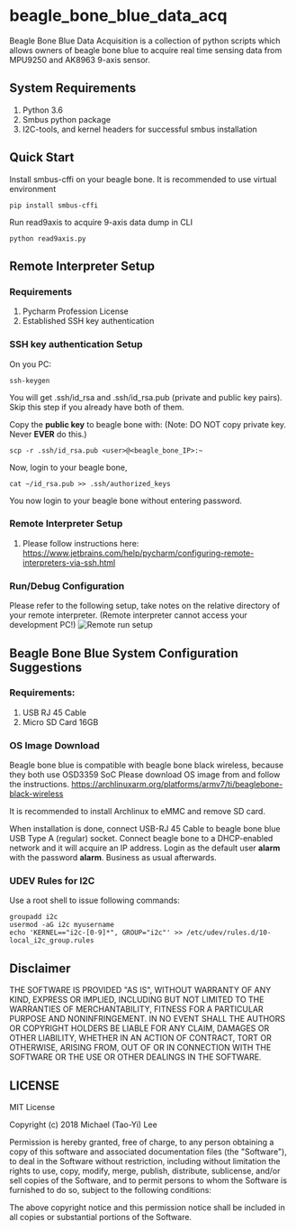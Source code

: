 # beagle_bone_blue_data_acq

Beagle Bone Blue Data Acquisition is a collection of python scripts which allows owners of beagle bone blue to acquire real time sensing data from MPU9250 and AK8963 9-axis sensor.

## System Requirements
1. Python 3.6
2. Smbus python package
3. I2C-tools, and kernel headers for successful smbus installation
## Quick Start
Install smbus-cffi on your beagle bone. It is recommended to use virtual environment

```commandline
pip install smbus-cffi
``` 

Run read9axis to acquire 9-axis data dump in CLI
```commandline
python read9axis.py
```

## Remote Interpreter Setup
### Requirements
1. Pycharm Profession License
2. Established SSH key authentication

### SSH key authentication Setup
On you PC:
```commandline
ssh-keygen
``` 
You will get .ssh/id_rsa and .ssh/id_rsa.pub (private and public key pairs). Skip this step if you already have both of them.

Copy the **public key** to beagle bone with: (Note: DO NOT copy private key. Never **EVER** do this.) 
```commandline
scp -r .ssh/id_rsa.pub <user>@<beagle_bone_IP>:~
```
Now, login to your beagle bone,
```commandline
cat ~/id_rsa.pub >> .ssh/authorized_keys
```
You now login to your beagle bone without entering password.
### Remote Interpreter Setup
1. Please follow instructions here: https://www.jetbrains.com/help/pycharm/configuring-remote-interpreters-via-ssh.html

### Run/Debug Configuration
Please refer to the following setup, take notes on the relative directory of your remote interpreter. (Remote interpreter cannot access your development PC!)
![Remote run setup](https://raw.githubusercontent.com/taoyilee/beagle_bone_blue_data_acq/master/img/remote_run_setup.png)
## Beagle Bone Blue System Configuration Suggestions
### Requirements:
1. USB RJ 45 Cable
2. Micro SD Card 16GB
### OS Image Download
Beagle bone blue is compatible with beagle bone black wireless, because they both use OSD3359 SoC
Please download OS image from and follow the instructions. 
https://archlinuxarm.org/platforms/armv7/ti/beaglebone-black-wireless

It is recommended to install Archlinux to eMMC and remove SD card.

When installation is done, connect USB-RJ 45 Cable to beagle bone blue USB Type A (regular) socket. Connect beagle bone to a DHCP-enabled network and it will acquire an IP address. Login as the default user **alarm** with the password **alarm**. Business as usual afterwards.   
### UDEV Rules for I2C
Use a root shell to issue following commands:
```commandline
groupadd i2c
usermod -aG i2c myusername
echo 'KERNEL=="i2c-[0-9]*", GROUP="i2c"' >> /etc/udev/rules.d/10-local_i2c_group.rules
```

## Disclaimer
THE SOFTWARE IS PROVIDED "AS IS", WITHOUT WARRANTY OF ANY KIND, EXPRESS OR
IMPLIED, INCLUDING BUT NOT LIMITED TO THE WARRANTIES OF MERCHANTABILITY,
FITNESS FOR A PARTICULAR PURPOSE AND NONINFRINGEMENT. IN NO EVENT SHALL THE
AUTHORS OR COPYRIGHT HOLDERS BE LIABLE FOR ANY CLAIM, DAMAGES OR OTHER
LIABILITY, WHETHER IN AN ACTION OF CONTRACT, TORT OR OTHERWISE, ARISING FROM,
OUT OF OR IN CONNECTION WITH THE SOFTWARE OR THE USE OR OTHER DEALINGS IN THE
SOFTWARE.

## LICENSE
MIT License

Copyright (c) 2018 Michael (Tao-Yi) Lee

Permission is hereby granted, free of charge, to any person obtaining a copy
of this software and associated documentation files (the "Software"), to deal
in the Software without restriction, including without limitation the rights
to use, copy, modify, merge, publish, distribute, sublicense, and/or sell
copies of the Software, and to permit persons to whom the Software is
furnished to do so, subject to the following conditions:

The above copyright notice and this permission notice shall be included in all
copies or substantial portions of the Software.

